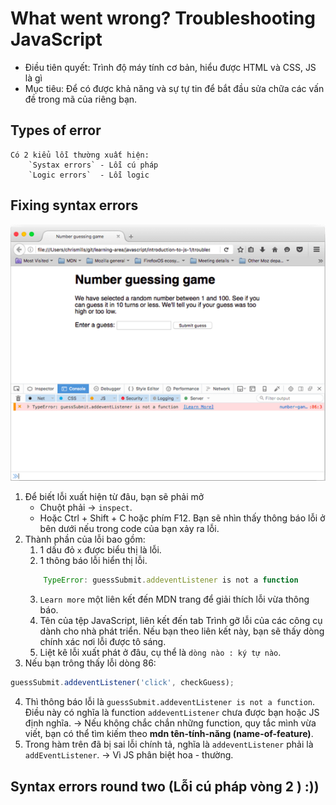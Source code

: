 # What went wrong? Troubleshooting JavaScript
- Điều tiên quyết: 
    Trình độ máy tính cơ bản, hiểu được HTML và CSS, JS là gì
- Mục tiêu: 
    Để có được khả năng và sự tự tin để bắt đầu sửa chữa các vấn đề trong mã của riêng bạn.

## Types of error
    Có 2 kiểu lỗi thường xuất hiện: 
        `Systax errors` - Lỗi cú pháp
        `Logic errors`  - Lỗi logic
    
## Fixing syntax errors
<img src="../images/Fixing-syntax-errors.png" title="Fixing syntax errors"><br/>
1. Để biết lỗi xuất hiện từ đâu, bạn sẽ phải mở 
    - Chuột phải -> `inspect`.
    - Hoặc Ctrl + Shift + C hoặc phím F12.
    Bạn sẽ nhìn thấy thông báo lỗi ở bên dưới nếu trong code của bạn xảy ra lỗi.
2. Thành phần của lỗi bao gồm:
    1. 1 dấu đỏ `x` được biểu thị là lỗi.
    2. 1 thông báo lỗi hiển thị lỗi.
    ```js
        TypeError: guessSubmit.addeventListener is not a function
    ```
    3. `Learn more` một liên kết đến MDN trang để giải thích lỗi vừa thông báo.
    4. Tên của tệp JavaScript, liên kết đến tab Trình gỡ lỗi của các công cụ dành cho nhà phát triển. Nếu bạn theo liên kết này, bạn sẽ thấy dòng chính xác nơi lỗi được tô sáng.
    5. Liệt kê lỗi xuất phát ở đâu, cụ thể là `dòng nào : ký tự nào`.
3. Nếu bạn trông thấy lỗi dòng 86: 
```js
guessSubmit.addeventListener('click', checkGuess);
```
4. Thì thông báo lỗi là `guessSubmit.addeventListener is not a function`. Điều này có nghĩa là function `addeventListener` chưa được bạn hoặc JS định nghĩa. 
    -> Nếu không chắc chắn những function, quy tắc mình vừa viết, bạn có thể tìm kiếm theo **mdn tên-tính-năng (name-of-feature)**.
5. Trong hàm trên đã bị sai lỗi chính tả, nghĩa là `addeventListener` phải là `addEventListener`.
    -> Vì JS phân biệt hoa - thường.

## Syntax errors round two (Lỗi cú pháp vòng 2 ) :))

